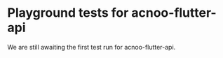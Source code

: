 # Playground tests for acnoo-flutter-api
We are still awaiting the first test run for acnoo-flutter-api.

